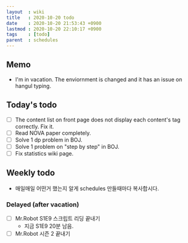 ```yaml
---
layout  : wiki
title   : 2020-10-20 todo
date    : 2020-10-20 21:53:43 +0900
lastmod : 2020-10-20 22:10:17 +0900
tags    : [todo]
parent  : schedules
---
```


## Memo
 * I'm in vacation. The enviornment is changed and it has an issue on hangul typing.

## Today's todo
 * [ ] The content list on front page does not display each content's tag correctly. Fix it.
 * [ ] Read NOVA paper completely.
 * [ ] Solve 1 dp problem in BOJ.
 * [ ] Solve 1 problem on "step by step" in BOJ.
 * [ ] Fix statistics wiki page.

## Weekly todo
 * 매일매일 어떤거 했는지 알게 schedules 만들때마다 복사합시다.

### Delayed (after vacation)
 * [ ] Mr.Robot S1E9 스크립트 리딩 끝내기
   * 지금 S1E9 20분 남음.
 * [ ] Mr.Robot 시즌 2 끝내기
